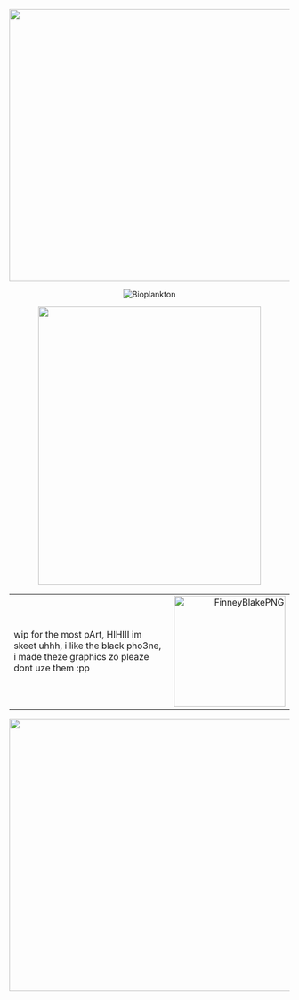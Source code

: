 <div align="center">
  
  <p align="center">
  <img src="https://files.catbox.moe/xva5bg.png" 
     width="780" 
     height="490" />
</p>

![Bioplankton](https://komarev.com/ghpvc/?username=itz-skeetXD662&color=FF75A4)
<p align="center">
  <img src="https://spotify-github-profile.kittinanx.com/api/view.svg?uid=31t6iahnmjtxuosnnwfe3dhwkcsa&redirect=true][https://spotify-github-profile.kittinanx.com/api/view.svg?uid=31t6iahnmjtxuosnnwfe3dhwkcsa&cover_image=true&theme=natemoo-re&show_offline=true&background_color=121212&interchange=true&bar_color=ff00c8&bar_color_cover=false" 
     width="400" 
     height="500" />
</p>
<table width="100">
  <tr>
    <td align="left">
     wip for the most pArt, HIHIII im skeet uhhh, i like the black pho3ne, i made theze graphics zo pleaze dont uze them :pp
    <td align="right">
      <img src="https://files.catbox.moe/xo92do.png" alt="FinneyBlakePNG" width="200"/>
    </td>
  </tr>
</table>

<div align="center">
  
  <p align="center">
  <img src="https://files.catbox.moe/fgt9sb.png" 
     width="780" 
     height="490" />
</p>
 </div>
